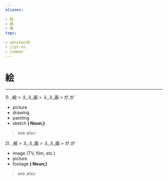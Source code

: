 ```yaml
---
aliases:
    
- 絵
- 画
- 画
tags:
    
- wanikani8
- jlpt-n5
- common
---
```


# 絵
---
1).
,絵 > え,え,画 > え,え,画 > が,が

- picture
- drawing
- painting
- sketch
**( Noun;)**
> see also: 
            
2).
,絵 > え,え,画 > え,え,画 > が,が

- image (TV, film, etc.)
- picture
- footage
**( Noun;)**
> see also: 
            